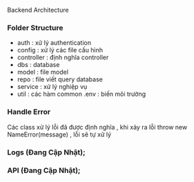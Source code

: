 
 Backend Architecture
 ### Folder Structure
 - auth : xử lý authentication
 - config : xử lý các file cấu hình
 - controller : định nghĩa controller
 - dbs : database
 - model : file model
 - repo : file viết query database
 - service : xử lý nghiệp vụ
 - util : các hàm common
 .env : biến môi trường


 ### Handle Error
Các class xử lý lỗi đã được định nghĩa , khi xảy ra lỗi throw new NameError(message) , lỗi sẽ tự xử lý

 ### Logs (Đang Cập Nhật);

 ### API (Đang Cập Nhật);

 
